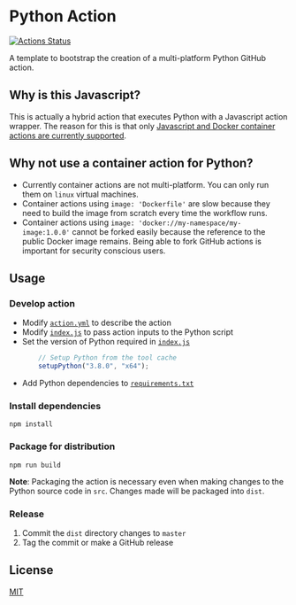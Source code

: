 # Python Action
[![Actions Status](https://github.com/peter-evans/python-action/workflows/python-action/badge.svg)](https://github.com/peter-evans/python-action/actions)

A template to bootstrap the creation of a multi-platform Python GitHub action.

## Why is this Javascript?

This is actually a hybrid action that executes Python with a Javascript action wrapper.
The reason for this is that only [Javascript and Docker container actions are currently supported](https://help.github.com/en/actions/automating-your-workflow-with-github-actions/about-actions#types-of-actions).

## Why not use a container action for Python?

- Currently container actions are not multi-platform. You can only run them on `linux` virtual machines.
- Container actions using `image: 'Dockerfile'` are slow because they need to build the image from scratch every time the workflow runs.
- Container actions using `image: 'docker://my-namespace/my-image:1.0.0'` cannot be forked easily because the reference to the public Docker image remains. Being able to fork GitHub actions is important for security conscious users.

## Usage

### Develop action
- Modify [`action.yml`](action.yml) to describe the action
- Modify [`index.js`](index.js) to pass action inputs to the Python script
- Set the version of Python required in [`index.js`](index.js)
    ```javascript
        // Setup Python from the tool cache
        setupPython("3.8.0", "x64");
    ```
- Add Python dependencies to [`requirements.txt`](src/requirements.txt)

### Install dependencies

```
npm install
```

### Package for distribution

```
npm run build
```

**Note**: Packaging the action is necessary even when making changes to the Python source code in `src`. Changes made will be packaged into `dist`.

### Release

1. Commit the `dist` directory changes to `master`
2. Tag the commit or make a GitHub release

## License

[MIT](LICENSE)
